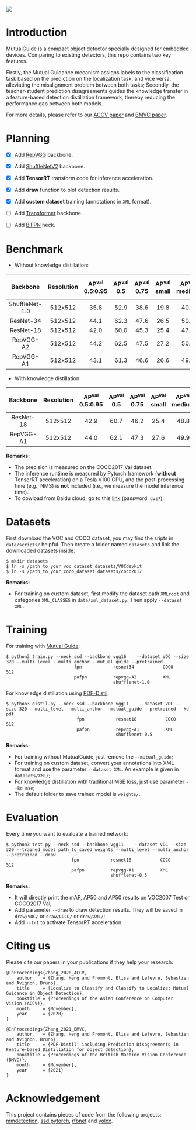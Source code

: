 <img align="center" src="https://github.com/zhangheng19931123/MutualGuide/blob/master/doc/mg.svg">

# Introduction
MutualGuide is a compact object detector specially designed for embedded devices. Comparing to existing detectors, this repo contains two key features. 

Firstly, the Mutual Guidance mecanism assigns labels to the classification task based on the prediction on the localization task, and vice versa, alleviating the misalignment problem between both tasks; Secondly, the teacher-student prediction disagreements guides the knowledge transfer in a feature-based detection distillation framework, thereby reducing the performance gap between both models.

For more details, please refer to our [ACCV paper](https://openaccess.thecvf.com/content/ACCV2020/html/Zhang_Localize_to_Classify_and_Classify_to_Localize_Mutual_Guidance_in_ACCV_2020_paper.html) and [BMVC paper](https://www.bmvc2021.com/).

# Planning
- [x] Add [RepVGG](https://arxiv.org/abs/2101.03697) backbone.
- [x] Add [ShuffleNetV2](https://arxiv.org/abs/1807.11164) backbone.
- [x] Add **TensorRT** transform code for inference acceleration.
- [x] Add **draw** function to plot detection results.
- [x] Add **custom dataset** training (annotations in `XML` format).
- [ ] Add [Transformer](https://arxiv.org/abs/2102.12122) backbone.
- [ ] Add [BiFPN](https://arxiv.org/abs/1911.09070) neck.


# Benchmark

- Without knowledge distillation:


| **Backbone** | **Resolution** | **AP<sup>val**<br>0.5:0.95 | **AP<sup>val**<br>0.5 | **AP<sup>val**<br>0.75 | **AP<sup>val**<br>small | **AP<sup>val**<br>medium | **AP<sup>val**<br>large | **Speed V100**<br>(ms) | **Weights** |
|:------------:|:--------------:|:--------------------------:|:---------------------:|:----------------------:|:-----------------------:|:------------------------:|:-----------------------:|:----------------------:|:-----------:|
| ShuffleNet-1.0 | 512x512      | 35.8 | 52.9 | 38.6 | 19.8 | 40.1 | 48.3 | 8.3 | [Google](https://drive.google.com/file/d/1USgfIl82mR_6-AH2bCe3k7xvx_ioxMk7/view?usp=sharing) |
| ResNet-34      | 512x512      | 44.1 | 62.3 | 47.6 | 26.5 | 50.2 | 58.3 | 6.9 | [Google](https://drive.google.com/file/d/1DRQ0FHo2Wfn8u4xoN62FLA_Mrjskwj5b/view?usp=sharing) |
| ResNet-18      | 512x512      | 42.0 | 60.0 | 45.3 | 25.4 | 47.1 | 56.0 | 4.4 | [Google](https://drive.google.com/file/d/1wZ_tO55nYrzb3X12CrhHby-lw6mAv1M_/view?usp=sharing) |
| RepVGG-A2      | 512x512      | 44.2 | 62.5 | 47.5 | 27.2 | 50.3 | 57.2 | 5.3 | [Google](https://drive.google.com/file/d/1fHbSDRvoDB4h-Dh2cm9zoiDYnluGw6Kh/view?usp=sharing) |
| RepVGG-A1      | 512x512      | 43.1 | 61.3 | 46.6 | 26.6 | 49.3 | 55.9 | 4.4 | [Google](https://drive.google.com/file/d/1iLppaAs7sLr9TXkD3oqmNlG1MVufYRMS/view?usp=sharing) |


- With knowledge distillation:

| **Backbone** | **Resolution** | **AP<sup>val**<br>0.5:0.95 | **AP<sup>val**<br>0.5 | **AP<sup>val**<br>0.75 | **AP<sup>val**<br>small | **AP<sup>val**<br>medium | **AP<sup>val**<br>large | **Speed V100**<br>(ms) | **Weights** |
|:------------:|:--------------:|:--------------------------:|:---------------------:|:----------------------:|:-----------------------:|:------------------------:|:-----------------------:|:----------------------:|:-----------:|
| ResNet-18      | 512x512      | 42.9 | 60.7 | 46.2 | 25.4 | 48.8 | 57.2 | 4.4 | [Google](https://drive.google.com/file/d/1bilD6E3tdjJI3ZD4vZ6nUU_eSsieAfm5/view?usp=sharing) |
| RepVGG-A1      | 512x512      | 44.0 | 62.1 | 47.3 | 27.6 | 49.9 | 57.9 | 4.4 | [Google](https://drive.google.com/file/d/1hsb_rxArYYCHK7_RJ37k0N_1uZRu2WmG/view?usp=sharing) |

**Remarks:**

- The precision is measured on the COCO2017 Val dataset. 
- The inference runtime is measured by Pytorch framework (**without** TensorRT acceleration) on a Tesla V100 GPU, and the post-processing time (e.g., NMS) is **not** included (i.e., we measure the model inference time).
- To dowload from Baidu cloud, go to this [link](https://pan.baidu.com/s/1G9KbNmbwteiE4a2yb-JiXg) (password: `dvz7`).

# Datasets

First download the VOC and COCO dataset, you may find the sripts in `data/scripts/` helpful.
Then create a folder named `datasets` and link the downloaded datasets inside:

```Shell
$ mkdir datasets
$ ln -s /path_to_your_voc_dataset datasets/VOCdevkit
$ ln -s /path_to_your_coco_dataset datasets/coco2017
```
**Remarks:**

- For training on custom dataset, first modify the dataset path `XMLroot` and categories `XML_CLASSES` in `data/xml_dataset.py`. Then apply `--dataset XML`.

# Training

For training with [Mutual Guide](https://openaccess.thecvf.com/content/ACCV2020/html/Zhang_Localize_to_Classify_and_Classify_to_Localize_Mutual_Guidance_in_ACCV_2020_paper.html):
```Shell
$ python3 train.py --neck ssd --backbone vgg16    --dataset VOC --size 320 --multi_level --multi_anchor --mutual_guide --pretrained
                          fpn            resnet34           COCO       512
                          pafpn          repvgg-A2          XML
                                         shufflenet-1.0
```

For knowledge distillation using [PDF-Distil](https://www.bmvc2021.com/):
```Shell
$ python3 distil.py --neck ssd --backbone vgg11    --dataset VOC --size 320 --multi_level --multi_anchor --mutual_guide --pretrained --kd pdf
                           fpn            resnet18           COCO       512
                           pafpn          repvgg-A1          XML
                                          shufflenet-0.5
```

**Remarks:**

- For training without MutualGuide, just remove the `--mutual_guide`;
- For training on custom dataset, convert your annotations into XML format and use the parameter `--dataset XML`. An example is given in `datasets/XML/`;
- For knowledge distillation with traditional MSE loss, just use parameter `--kd mse`;
- The default folder to save trained model is `weights/`.

# Evaluation

Every time you want to evaluate a trained network:
```Shell
$ python3 test.py --neck ssd --backbone vgg11    --dataset VOC --size 320 --trained_model path_to_saved_weights --multi_level --multi_anchor --pretrained --draw
                         fpn            resnet18           COCO       512
                         pafpn          repvgg-A1          XML
                                        shufflenet-0.5
```

**Remarks:**

- It will directly print the mAP, AP50 and AP50 results on VOC2007 Test or COCO2017 Val;
- Add parameter `--draw` to draw detection results. They will be saved in `draw/VOC/` or `draw/COCO/` or `draw/XML/`;
- Add `--trt` to activate TensorRT acceleration.

# Citing us

Please cite our papers in your publications if they help your research:

    @InProceedings{Zhang_2020_ACCV,
        author    = {Zhang, Heng and Fromont, Elisa and Lefevre, Sebastien and Avignon, Bruno},
        title     = {Localize to Classify and Classify to Localize: Mutual Guidance in Object Detection},
        booktitle = {Proceedings of the Asian Conference on Computer Vision (ACCV)},
        month     = {November},
        year      = {2020}
    }

    @InProceedings{Zhang_2021_BMVC,
        author    = {Zhang, Heng and Fromont, Elisa and Lefevre, Sebastien and Avignon, Bruno},
        title     = {PDF-Distil: including Prediction Disagreements in Feature-based Distillation for object detection},
        booktitle = {Proceedings of the British Machine Vision Conference (BMVC)},
        month     = {November},
        year      = {2021}
    }

# Acknowledgement

This project contains pieces of code from the following projects: [mmdetection](https://github.com/open-mmlab/mmdetection), [ssd.pytorch](https://github.com/amdegroot/ssd.pytorch), [rfbnet](https://github.com/ruinmessi/RFBNet) and [yolox](https://github.com/Megvii-BaseDetection/YOLOX).